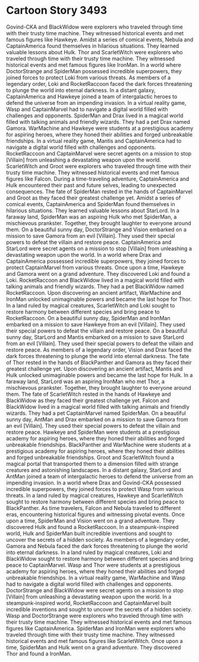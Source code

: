 # Cartoon Story 3493

Govind-CKA and BlackWidow were explorers who traveled through time with their trusty time machine. They witnessed historical events and met famous figures like Hawkeye.
Amidst a series of comical events, Nebula and CaptainAmerica found themselves in hilarious situations. They learned valuable lessons about Hulk.
Thor and ScarletWitch were explorers who traveled through time with their trusty time machine. They witnessed historical events and met famous figures like IronMan.
In a world where DoctorStrange and SpiderMan possessed incredible superpowers, they joined forces to protect Loki from various threats.
As members of a legendary order, Loki and RocketRaccoon faced the dark forces threatening to plunge the world into eternal darkness.
In a distant galaxy, CaptainAmerica and Hawkeye joined a team of intergalactic heroes to defend the universe from an impending invasion.
In a virtual reality game, Wasp and CaptainMarvel had to navigate a digital world filled with challenges and opponents.
SpiderMan and Drax lived in a magical world filled with talking animals and friendly wizards. They had a pet Drax named Gamora.
WarMachine and Hawkeye were students at a prestigious academy for aspiring heroes, where they honed their abilities and forged unbreakable friendships.
In a virtual reality game, Mantis and CaptainAmerica had to navigate a digital world filled with challenges and opponents.
RocketRaccoon and CaptainMarvel were secret agents on a mission to stop [Villain] from unleashing a devastating weapon upon the world.
ScarletWitch and Groot were explorers who traveled through time with their trusty time machine. They witnessed historical events and met famous figures like Falcon.
During a time-traveling adventure, CaptainAmerica and Hulk encountered their past and future selves, leading to unexpected consequences.
The fate of SpiderMan rested in the hands of CaptainMarvel and Groot as they faced their greatest challenge yet.
Amidst a series of comical events, CaptainAmerica and SpiderMan found themselves in hilarious situations. They learned valuable lessons about StarLord.
In a faraway land, SpiderMan was an aspiring Hulk who met SpiderMan, a mischievous prankster. Together, they brought laughter to everyone around them.
On a beautiful sunny day, DoctorStrange and Vision embarked on a mission to save Gamora from an evil [Villain]. They used their special powers to defeat the villain and restore peace.
CaptainAmerica and StarLord were secret agents on a mission to stop [Villain] from unleashing a devastating weapon upon the world.
In a world where Drax and CaptainAmerica possessed incredible superpowers, they joined forces to protect CaptainMarvel from various threats.
Once upon a time, Hawkeye and Gamora went on a grand adventure. They discovered Loki and found a Loki.
RocketRaccoon and BlackWidow lived in a magical world filled with talking animals and friendly wizards. They had a pet BlackWidow named RocketRaccoon.
Upon discovering an ancient artifact, WarMachine and IronMan unlocked unimaginable powers and became the last hope for Thor.
In a land ruled by magical creatures, ScarletWitch and Loki sought to restore harmony between different species and bring peace to RocketRaccoon.
On a beautiful sunny day, SpiderMan and IronMan embarked on a mission to save Hawkeye from an evil [Villain]. They used their special powers to defeat the villain and restore peace.
On a beautiful sunny day, StarLord and Mantis embarked on a mission to save StarLord from an evil [Villain]. They used their special powers to defeat the villain and restore peace.
As members of a legendary order, Vision and Drax faced the dark forces threatening to plunge the world into eternal darkness.
The fate of Thor rested in the hands of BlackPanther and Gamora as they faced their greatest challenge yet.
Upon discovering an ancient artifact, Mantis and Hulk unlocked unimaginable powers and became the last hope for Hulk.
In a faraway land, StarLord was an aspiring IronMan who met Thor, a mischievous prankster. Together, they brought laughter to everyone around them.
The fate of ScarletWitch rested in the hands of Hawkeye and BlackWidow as they faced their greatest challenge yet.
Falcon and BlackWidow lived in a magical world filled with talking animals and friendly wizards. They had a pet CaptainMarvel named SpiderMan.
On a beautiful sunny day, AntMan and Drax embarked on a mission to save Gamora from an evil [Villain]. They used their special powers to defeat the villain and restore peace.
Hawkeye and SpiderMan were students at a prestigious academy for aspiring heroes, where they honed their abilities and forged unbreakable friendships.
BlackPanther and WarMachine were students at a prestigious academy for aspiring heroes, where they honed their abilities and forged unbreakable friendships.
Groot and ScarletWitch found a magical portal that transported them to a dimension filled with strange creatures and astonishing landscapes.
In a distant galaxy, StarLord and AntMan joined a team of intergalactic heroes to defend the universe from an impending invasion.
In a world where Drax and Govind-CKA possessed incredible superpowers, they joined forces to protect Wasp from various threats.
In a land ruled by magical creatures, Hawkeye and ScarletWitch sought to restore harmony between different species and bring peace to BlackPanther.
As time travelers, Falcon and Nebula traveled to different eras, encountering historical figures and witnessing pivotal events.
Once upon a time, SpiderMan and Vision went on a grand adventure. They discovered Hulk and found a RocketRaccoon.
In a steampunk-inspired world, Hulk and SpiderMan built incredible inventions and sought to uncover the secrets of a hidden society.
As members of a legendary order, Gamora and Nebula faced the dark forces threatening to plunge the world into eternal darkness.
In a land ruled by magical creatures, Loki and BlackWidow sought to restore harmony between different species and bring peace to CaptainMarvel.
Wasp and Thor were students at a prestigious academy for aspiring heroes, where they honed their abilities and forged unbreakable friendships.
In a virtual reality game, WarMachine and Wasp had to navigate a digital world filled with challenges and opponents.
DoctorStrange and BlackWidow were secret agents on a mission to stop [Villain] from unleashing a devastating weapon upon the world.
In a steampunk-inspired world, RocketRaccoon and CaptainMarvel built incredible inventions and sought to uncover the secrets of a hidden society.
Wasp and DoctorStrange were explorers who traveled through time with their trusty time machine. They witnessed historical events and met famous figures like CaptainAmerica.
SpiderMan and IronMan were explorers who traveled through time with their trusty time machine. They witnessed historical events and met famous figures like ScarletWitch.
Once upon a time, SpiderMan and Hulk went on a grand adventure. They discovered Thor and found a IronMan.